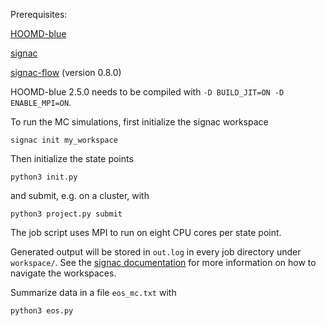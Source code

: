 Prerequisites:

[HOOMD-blue](https://github.com/glotzerlab/hoomd-blue)

[signac](https://github.com/glotzerlab/signacow)

[signac-flow](https://github.com/glotzerlab/signac-flow) (version 0.8.0)

HOOMD-blue 2.5.0 needs to be compiled with `-D BUILD_JIT=ON -D ENABLE_MPI=ON`.

To run the MC simulations, first initialize the signac workspace

```
signac init my_workspace
```

Then initialize the state points

```
python3 init.py
```

and submit, e.g. on a cluster, with

```
python3 project.py submit
```

The job script uses MPI to run on eight CPU cores per state point.

Generated output will be stored in `out.log` in every job directory under `workspace/`. See the
[signac documentation](https://docs.signac.io/en/latest/) for more information on how to
navigate the workspaces.

Summarize data in a file `eos_mc.txt` with

```
python3 eos.py
```
